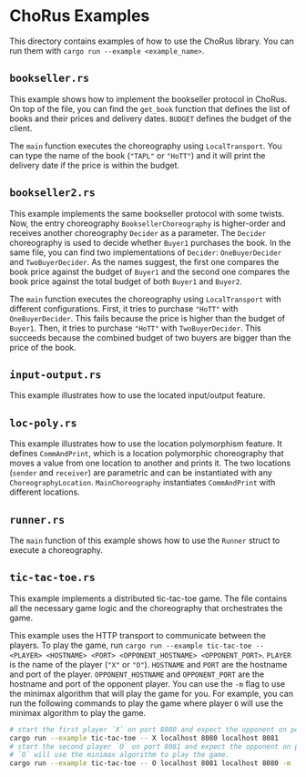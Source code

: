 # ChoRus Examples

This directory contains examples of how to use the ChoRus library. You can run them with `cargo run --example <example_name>`.

## `bookseller.rs`

This example shows how to implement the bookseller protocol in ChoRus. On top of the file, you can find the `get_book` function that defines the list of books and their prices and delivery dates. `BUDGET` defines the budget of the client.

The `main` function executes the choreography using `LocalTransport`. You can type the name of the book (`"TAPL"` or `"HoTT"`) and it will print the delivery date if the price is within the budget.

## `bookseller2.rs`

This example implements the same bookseller protocol with some twists. Now, the entry choreography `BooksellerChoreography` is higher-order and receives another choreography `Decider` as a parameter. The `Decider` choreography is used to decide whether `Buyer1` purchases the book. In the same file, you can find two implementations of `Decider`: `OneBuyerDecider` and `TwoBuyerDecider`. As the names suggest, the first one compares the book price against the budget of `Buyer1` and the second one compares the book price against the total budget of both `Buyer1` and `Buyer2`.

The `main` function executes the choreography using `LocalTransport` with different configurations. First, it tries to purchase `"HoTT"` with `OneBuyerDecider`. This fails because the price is higher than the budget of `Buyer1`. Then, it tries to purchase `"HoTT"` with `TwoBuyerDecider`. This succeeds because the combined budget of two buyers are bigger than the price of the book.

## `input-output.rs`

This example illustrates how to use the located input/output feature.

## `loc-poly.rs`

This example illustrates how to use the location polymorphism feature. It defines `CommAndPrint`, which is a location polymorphic choreography that moves a value from one location to another and prints it. The two locations (`sender` and `receiver`) are parametric and can be instantiated with any `ChoreographyLocation`. `MainChoreography` instantiates `CommAndPrint` with different locations.

## `runner.rs`

The `main` function of this example shows how to use the `Runner` struct to execute a choreography.

## `tic-tac-toe.rs`

This example implements a distributed tic-tac-toe game. The file contains all the necessary game logic and the choreography that orchestrates the game.

This example uses the HTTP transport to communicate between the players. To play the game, run `cargo run --example tic-tac-toe -- <PLAYER> <HOSTNAME> <PORT> <OPPONENT_HOSTNAME> <OPPONENT_PORT>`. `PLAYER` is the name of the player (`"X"` or `"O"`). `HOSTNAME` and `PORT` are the hostname and port of the player. `OPPONENT_HOSTNAME` and `OPPONENT_PORT` are the hostname and port of the opponent player. You can use the `-m` flag to use the minimax algorithm that will play the game for you. For example, you can run the following commands to play the game where player `O` will use the minimax algorithm to play the game.

```bash
# start the first player `X` on port 8080 and expect the opponent on port 8081.
cargo run --example tic-tac-toe -- X localhost 8080 localhost 8081
# start the second player `O` on port 8081 and expect the opponent on port 8080.
# `O` will use the minimax algorithm to play the game.
cargo run --example tic-tac-toe -- O localhost 8081 localhost 8080 -m
```
